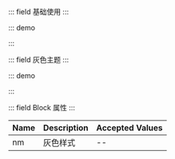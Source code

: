 ::: field 基础使用
:::

::: demo

<template>
  <lay-block>引用区域的文字</lay-block>
</template>

<script>
import { ref } from 'vue'

export default {
  setup() {

    return {
    }
  }
}
</script>

:::

::: field 灰色主题
:::

::: demo

<template>
  <lay-block :nm="nm">引用区域的文字</lay-block>
</template>

<script>
import { ref } from 'vue'

export default {
  setup() {

    const nm = ref(true)

    return {
      nm
    }
  }
}
</script>

:::

::: field Block 属性
:::

| Name   | Description | Accepted Values  |
| ----- | ------ | -------------- |
| nm | 灰色样式 | -- |